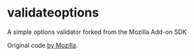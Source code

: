 # validateoptions
A simple options validator forked from the Mozilla Add-on SDK

Original code [by Mozilla](https://github.com/mozilla/gecko-dev/blob/64db2267cf9899840b44ce4116c2dd94aa0c3d8e/addon-sdk/source/lib/sdk/deprecated/api-utils.js).
